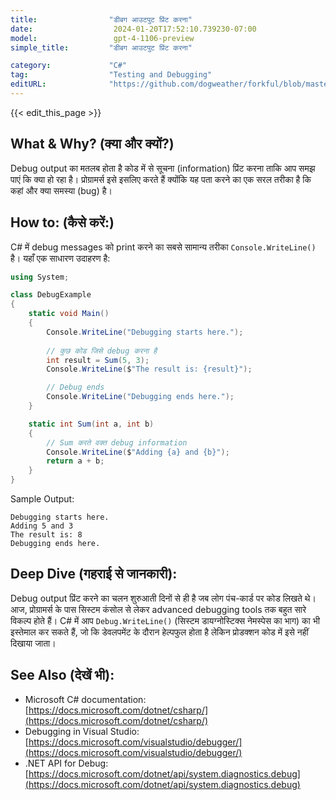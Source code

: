 ```yaml
---
title:                "डीबग आउटपुट प्रिंट करना"
date:                  2024-01-20T17:52:10.739230-07:00
model:                 gpt-4-1106-preview
simple_title:         "डीबग आउटपुट प्रिंट करना"

category:             "C#"
tag:                  "Testing and Debugging"
editURL:              "https://github.com/dogweather/forkful/blob/master/content/hi/c-sharp/printing-debug-output.md"
---
```


{{< edit_this_page >}}

## What & Why? (क्या और क्यों?)
Debug output का मतलब होता है कोड में से सूचना (information) प्रिंट करना ताकि आप समझ पाएं कि क्या हो रहा है। प्रोग्रामर्स इसे इसलिए करते हैं क्योंकि यह पता करने का एक सरल तरीका है कि कहां और क्या समस्या (bug) है।

## How to: (कैसे करें:)
C# में debug messages को print करने का सबसे सामान्य तरीका `Console.WriteLine()` है। यहाँ एक साधारण उदाहरण है:

```C#
using System;

class DebugExample
{
    static void Main()
    {
        Console.WriteLine("Debugging starts here.");
        
        // कुछ कोड जिसे debug करना है
        int result = Sum(5, 3);
        Console.WriteLine($"The result is: {result}");

        // Debug ends
        Console.WriteLine("Debugging ends here.");
    }

    static int Sum(int a, int b)
    {
        // Sum करते वक्त debug information
        Console.WriteLine($"Adding {a} and {b}");
        return a + b;
    }
}
```

Sample Output:
```
Debugging starts here.
Adding 5 and 3
The result is: 8
Debugging ends here.
```

## Deep Dive (गहराई से जानकारी):
Debug output प्रिंट करने का चलन शुरुआती दिनों से ही है जब लोग पंच-कार्ड पर कोड लिखते थे। आज, प्रोग्रामर्स के पास सिस्टम कंसोल से लेकर advanced debugging tools तक बहुत सारे विकल्प होते हैं। C# में आप `Debug.WriteLine()` (सिस्टम डायग्नोस्टिक्स नेमस्पेस का भाग) का भी इस्तेमाल कर सकते हैं, जो कि डेवलपमेंट के दौरान हेल्पफुल होता है लेकिन प्रोडक्शन कोड में इसे नहीं दिखाया जाता।

## See Also (देखें भी):
- Microsoft C# documentation: [https://docs.microsoft.com/dotnet/csharp/](https://docs.microsoft.com/dotnet/csharp/)
- Debugging in Visual Studio: [https://docs.microsoft.com/visualstudio/debugger/](https://docs.microsoft.com/visualstudio/debugger/)
- .NET API for Debug: [https://docs.microsoft.com/dotnet/api/system.diagnostics.debug](https://docs.microsoft.com/dotnet/api/system.diagnostics.debug)

